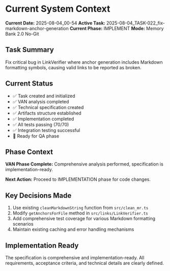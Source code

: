 # Current System Context

**Current Date:** 2025-08-04_00-54
**Active Task:** 2025-08-04_TASK-022_fix-markdown-anchor-generation
**Current Phase:** IMPLEMENT
**Mode:** Memory Bank 2.0 No-Git

## Task Summary
Fix critical bug in LinkVerifier where anchor generation includes Markdown formatting symbols, causing valid links to be reported as broken.

## Current Status
- ✅ Task created and initialized
- ✅ VAN analysis completed
- ✅ Technical specification created
- ✅ Artifacts structure established
- ✅ Implementation completed
- ✅ All tests passing (70/70)
- ✅ Integration testing successful
- 🔄 Ready for QA phase

## Phase Context
**VAN Phase Complete:** Comprehensive analysis performed, specification is implementation-ready.

**Next Action:** Proceed to IMPLEMENTATION phase for code changes.

## Key Decisions Made
1. Use existing `cleanMarkdownString` function from `src/clean_mr.ts`
2. Modify `getAnchorsForFile` method in `src/links/LinkVerifier.ts`
3. Add comprehensive test coverage for various Markdown formatting scenarios
4. Maintain existing caching and error handling mechanisms

## Implementation Ready
The specification is comprehensive and implementation-ready. All requirements, acceptance criteria, and technical details are clearly defined.